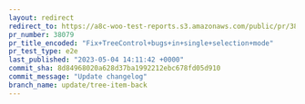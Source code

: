 ```yaml
---
layout: redirect
redirect_to: https://a8c-woo-test-reports.s3.amazonaws.com/public/pr/38079/e2e/index.html
pr_number: 38079
pr_title_encoded: "Fix+TreeControl+bugs+in+single+selection+mode"
pr_test_type: e2e
last_published: "2023-05-04 14:11:42 +0000"
commit_sha: 8d84968020a628d37ba1992212ebc678fd05d910
commit_message: "Update changelog"
branch_name: update/tree-item-back
---
```


